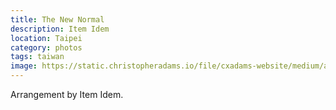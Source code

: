 ```yaml
---
title: The New Normal
description: Item Idem
location: Taipei
category: photos
tags: taiwan
image: https://static.christopheradams.io/file/cxadams-website/medium/albums/2019/20190525-2357_Taipei_Cyril/20190525-2357_Taipei_Cyril_L1003569-0.jpg
---
```


Arrangement by Item Idem.
